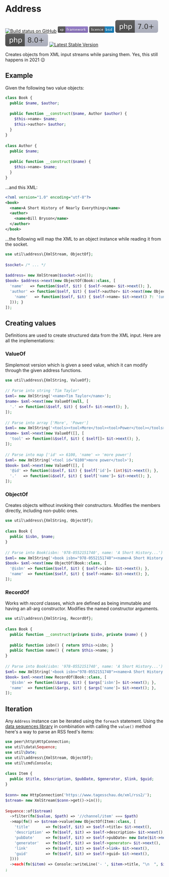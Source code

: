 Address
=======

[![Build status on GitHub](https://github.com/xp-forge/address/workflows/Tests/badge.svg)](https://github.com/xp-forge/address/actions)
[![XP Framework Module](https://raw.githubusercontent.com/xp-framework/web/master/static/xp-framework-badge.png)](https://github.com/xp-framework/core)
[![BSD Licence](https://raw.githubusercontent.com/xp-framework/web/master/static/licence-bsd.png)](https://github.com/xp-framework/core/blob/master/LICENCE.md)
[![Requires PHP 7.0+](https://raw.githubusercontent.com/xp-framework/web/master/static/php-7_0plus.svg)](http://php.net/)
[![Supports PHP 8.0+](https://raw.githubusercontent.com/xp-framework/web/master/static/php-8_0plus.svg)](http://php.net/)
[![Latest Stable Version](https://poser.pugx.org/xp-forge/address/version.png)](https://packagist.org/packages/xp-forge/address)

Creates objects from XML input streams while parsing them. Yes, this still happens in 2021 😉

Example
-------
Given the following two value objects:

```php
class Book {
  public $name, $author;

  public function __construct($name, Author $author) {
    $this->name= $name;
    $this->author= $author;
  }
}

class Author {
  public $name;

  public function __construct($name) {
    $this->name= $name;
  }
}
```

...and this XML:

```xml
<?xml version="1.0" encoding="utf-8"?>
<book>
  <name>A Short History of Nearly Everything</name>
  <author>
    <name>Bill Bryson</name>
  </author>
</book>
```

...the following will map the XML to an object instance while reading it from the socket.

```php
use util\address\{XmlStream, ObjectOf};

$socket= /* ... */

$address= new XmlStream($socket->in());
$book= $address->next(new ObjectOf(Book::class, [
  'name'   => function($self, $it) { $self->name= $it->next(); },
  'author' => function($self, $it) { $self->author= $it->next(new ObjectOf(Author::class, [
    'name'   => function($self, $it) { $self->name= $it->next() ?: '(unknown author)'; }
  ])); }
]);
```

Creating values
---------------
Definitions are used to create structured data from the XML input. Here are all the implementations:

### ValueOf

Simplemost version which is given a seed value, which it can modify through the given address functions.

```php
use util\address\{XmlString, ValueOf};

// Parse into string 'Tim Taylor'
$xml= new XmlString('<name>Tim Taylor</name>');
$name= $xml->next(new ValueOf(null, [
  '.' => function(&$self, $it) { $self= $it->next(); },
]);

// Parse into array ['More', 'Power']
$xml= new XmlString('<tools><tool>More</tool><tool>Power</tool></tools>');
$name= $xml->next(new ValueOf([], [
  'tool' => function(&$self, $it) { $self[]= $it->next(); },
]);

// Parse into map ['id' => 6100, 'name' => 'more power']
$xml= new XmlString('<tool id="6100">more power</tool>');
$book= $xml->next(new ValueOf([], [
  '@id' => function(&$self, $it) { $self['id']= (int)$it->next(); },
  '.'   => function(&$self, $it) { $self['name']= $it->next(); },
]);
```

### ObjectOf

Creates objects without invoking their constructors. Modifies the members directly, including non-public ones.

```php
use util\address\{XmlString, ObjectOf};

class Book {
  public $isbn, $name;
}

// Parse into Book(isbn: '978-0552151740', name: 'A Short History...')
$xml= new XmlString('<book isbn="978-0552151740"><name>A Short History...</name></book>');
$book= $xml->next(new ObjectOf(Book::class, [
  '@isbn' => function($self, $it) { $self->isbn= $it->next(); },
  'name'  => function($self, $it) { $self->name= $it->next(); },
]);
```

### RecordOf

Works with *record* classes, which are defined as being immutable and having an all-arg constructor. Modifies the named constructor arguments.

```php
use util\address\{XmlString, RecordOf};

class Book {
  public function __construct(private $isbn, private $name) { }

  public function isbn() { return $this->isbn; }
  public function name() { return $this->name; }
}

// Parse into Book(isbn: '978-0552151740', name: 'A Short History...')
$xml= new XmlString('<book isbn="978-0552151740"><name>A Short History...</name></book>');
$book= $xml->next(new RecordOf(Book::class, [
  '@isbn' => function(&$args, $it) { $args['isbn']= $it->next(); },
  'name'  => function(&$args, $it) { $args['name']= $it->next(); },
]);
```

Iteration
---------
Any `Address` instance can be iterated using the `foreach` statement. Using the [data sequences library](https://github.com/xp-forge/sequence) in combination with calling the `value()` method here's a way to parse an RSS feed's items:

```php
use peer\http\HttpConnection;
use util\data\Sequence;
use util\Date;
use util\address\{XmlStream, ObjectOf};
use util\cmd\Console;

class Item {
  public $title, $description, $pubDate, $generator, $link, $guid;
}

$conn= new HttpConnection('https://www.tagesschau.de/xml/rss2/');
$stream= new XmlStream($conn->get()->in());

Sequence::of($stream)
  ->filter(fn($value, $path) => '//channel/item' === $path)
  ->map(fn() => $stream->value(new ObjectOf(Item::class, [
    'title'       => fn($self, $it) => $self->title= $it->next(),
    'description' => fn($self, $it) => $self->description= $it->next(),
    'pubDate'     => fn($self, $it) => $self->pubDate= new Date($it->next()),
    'generator'   => fn($self, $it) => $self->generator= $it->next(),
    'link'        => fn($self, $it) => $self->link= $it->next(),
    'guid'        => fn($self, $it) => $self->guid= $it->next(),
  ])))
  ->each(fn($item) => Console::writeLine('- ', $item->title, "\n  ", $item->link))
;
```